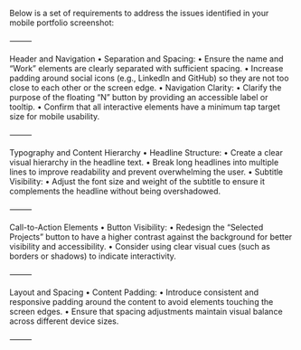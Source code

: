 Below is a set of requirements to address the issues identified in your mobile portfolio screenshot:

⸻

Header and Navigation
	•	Separation and Spacing:
	•	Ensure the name and “Work” elements are clearly separated with sufficient spacing.
	•	Increase padding around social icons (e.g., LinkedIn and GitHub) so they are not too close to each other or the screen edge.
	•	Navigation Clarity:
	•	Clarify the purpose of the floating “N” button by providing an accessible label or tooltip.
	•	Confirm that all interactive elements have a minimum tap target size for mobile usability.

⸻

Typography and Content Hierarchy
	•	Headline Structure:
	•	Create a clear visual hierarchy in the headline text.
	•	Break long headlines into multiple lines to improve readability and prevent overwhelming the user.
	•	Subtitle Visibility:
	•	Adjust the font size and weight of the subtitle to ensure it complements the headline without being overshadowed.

⸻

Call-to-Action Elements
	•	Button Visibility:
	•	Redesign the “Selected Projects” button to have a higher contrast against the background for better visibility and accessibility.
	•	Consider using clear visual cues (such as borders or shadows) to indicate interactivity.

⸻

Layout and Spacing
	•	Content Padding:
	•	Introduce consistent and responsive padding around the content to avoid elements touching the screen edges.
	•	Ensure that spacing adjustments maintain visual balance across different device sizes.

⸻
